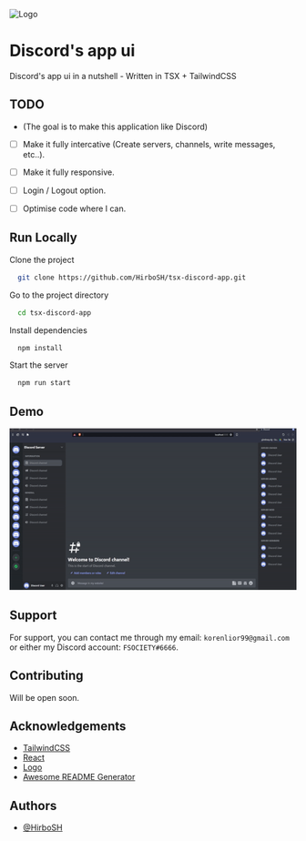 
![Logo](https://miro.medium.com/max/1200/1*A1bEPfQeGGKp98z1cdctVA.png)


# Discord's app ui

Discord's app ui in a nutshell - Written in TSX + TailwindCSS
## TODO

* (The goal is to make this application like Discord)

- [ ]   Make it fully intercative (Create servers, channels, write messages, etc..).
- [ ]   Make it fully responsive.
- [ ]   Login / Logout option.
- [ ]   Optimise code where I can.


## Run Locally

Clone the project

```bash
  git clone https://github.com/HirboSH/tsx-discord-app.git
```

Go to the project directory

```bash
  cd tsx-discord-app
```

Install dependencies

```bash
  npm install
```

Start the server

```bash
  npm run start
```


## Demo

![](https://github.com/HirboSH/react-tsx-discord-app/blob/master/demo.gif)


## Support

For support, you can contact me through my email: `korenlior99@gmail.com` or either my Discord account: `FSOCIETY#6666`.


## Contributing

Will be open soon.

## Acknowledgements

 - [TailwindCSS](https://tailwindcss.com/)
 - [React](https://reactjs.org/)
 - [Logo](https://miro.medium.com/max/1200/1*A1bEPfQeGGKp98z1cdctVA.png)
 - [Awesome README Generator](https://readme.so/)


## Authors

- [@HirboSH](https://www.github.com/HirboSH)

